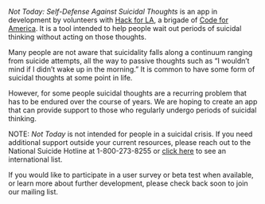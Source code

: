 *Not Today: Self-Defense Against Suicidal Thoughts* is an app in development by volunteers with [Hack for LA](http://hackforla.org), a brigade of [Code for America](http://www.codeforamerica.org). It is a tool intended to help people wait out periods of suicidal thinking without acting on those thoughts. 

Many people are not aware that suicidality falls along a continuum ranging from suicide attempts, all the way to passive thoughts such as “I wouldn’t mind if I didn’t wake up in the morning.” It is common to have some form of suicidal thoughts at some point in life. 

However, for some people suicidal thoughts are a recurring problem that has to be endured over the course of years. We are hoping to create an app that can provide support to those who regularly undergo periods of suicidal thinking.

NOTE: *Not Today* is not intended for people in a suicidal crisis. If you need additional support outside your current resources, please reach out to the National Suicide Hotline at 1-800-273-8255 or [click here](https://tinyurl.com/yxlzd4qn) to see an international list.

If you would like to participate in a user survey or beta test when available, or learn more about further development, please check back soon to join our mailing list.
